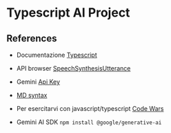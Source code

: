# Typescript AI Project

## References

- Documentazione [Typescript](https://www.typescriptlang.org/)
- API browser [SpeechSynthesisUtterance](https://developer.mozilla.org/en-US/docs/Web/API/SpeechSynthesisUtterance)
- Gemini [Api Key](https://aistudio.google.com/app/apikey)
- [MD syntax](https://medium.com/@saumya.ranjan/how-to-write-a-readme-md-file-markdown-file-20cb7cbcd6f)
- Per esercitarvi con javascript/typescript [Code Wars](https://www.codewars.com/)

- Gemini AI SDK `npm install @google/generative-ai`